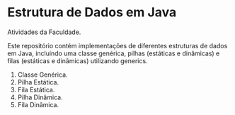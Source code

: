 # Estrutura de Dados em Java 

Atividades da Faculdade.

Este repositório contém implementações de diferentes estruturas de dados em Java, incluindo uma classe genérica, pilhas (estáticas e dinâmicas) e filas (estáticas e dinâmicas) utilizando generics.

1. Classe Genérica.   
2. Pilha Estática.   
3. Fila Estática.
4. Pilha Dinâmica.
5. Fila Dinâmica.
  

